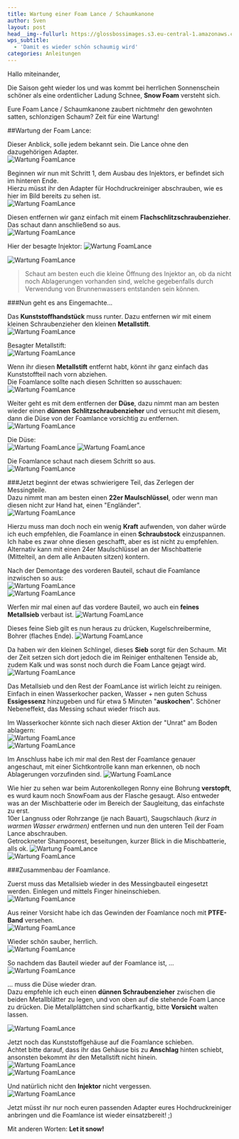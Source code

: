 ```yaml
---
title: Wartung einer Foam Lance / Schaumkanone
author: Sven
layout: post
head__img--fullurl: https://glossbossimages.s3.eu-central-1.amazonaws.com/sven/wartung/foamlance/Foamlance01.JPG
wps_subtitle:
  - 'Damit es wieder schön schaumig wird'   
categories: Anleitungen
---
```


Hallo miteinander,

Die Saison geht wieder los und was kommt bei herrlichen Sonnenschein schöner als eine ordentlicher Ladung Schnee, **Snow Foam** versteht sich.

Eure Foam Lance / Schaumkanone zaubert nichtmehr den gewohnten satten, schlonzigen Schaum? Zeit für eine Wartung!   
   
   

##Wartung der Foam Lance:

Dieser Anblick, solle jedem bekannt sein. Die Lance ohne den dazugehörigen Adapter.   
![Wartung FoamLance](https://glossbossimages.s3.eu-central-1.amazonaws.com/sven/wartung/foamlance/Foamlance01.JPG)

Beginnen wir nun mit Schritt 1, dem Ausbau des Injektors, er befindet sich im hinteren Ende.   
Hierzu müsst ihr den Adapter für Hochdruckreiniger abschrauben, wie es hier im Bild bereits zu sehen ist.   
![Wartung FoamLance](https://glossbossimages.s3.eu-central-1.amazonaws.com/sven/wartung/foamlance/Foamlance01.JPG) 

Diesen entfernen wir ganz einfach mit einem **Flachschlitzschraubenzieher**. Das schaut dann anschließend so aus.   
![Wartung FoamLance](https://glossbossimages.s3.eu-central-1.amazonaws.com/sven/wartung/foamlance/Foamlance03.JPG)   

Hier der besagte Injektor:
![Wartung FoamLance](https://glossbossimages.s3.eu-central-1.amazonaws.com/sven/wartung/foamlance/Foamlance08.JPG)

![Wartung FoamLance](https://glossbossimages.s3.eu-central-1.amazonaws.com/sven/wartung/foamlance/Foamlance09.JPG)

> Schaut am besten euch die kleine Öffnung des Injektor an, ob da nicht noch Ablagerungen vorhanden sind, welche gegebenfalls durch Verwendung von Brunnenwassers entstanden sein können.   


###Nun geht es ans Eingemachte...

Das **Kunststoffhandstück** muss runter.
Dazu entfernen wir mit einem kleinen Schraubenzieher den kleinen **Metallstift**.   
![Wartung FoamLance](https://glossbossimages.s3.eu-central-1.amazonaws.com/sven/wartung/foamlance/Foamlance04.JPG)

Besagter Metallstift:   
![Wartung FoamLance](https://glossbossimages.s3.eu-central-1.amazonaws.com/sven/wartung/foamlance/Foamlance06.JPG)

Wenn ihr diesen **Metallstift** entfernt habt, könnt ihr ganz einfach das Kunststoffteil nach vorn abziehen.   
Die Foamlance sollte nach diesen Schritten so ausschauen:   
![Wartung FoamLance](https://glossbossimages.s3.eu-central-1.amazonaws.com/sven/wartung/foamlance/Foamlance07.JPG)

Weiter geht es mit dem entfernen der **Düse**, dazu nimmt man am besten wieder einen **dünnen** **Schlitzschraubenzieher** und versucht mit diesem, dann die Düse von der Foamlance vorsichtig zu entfernen.   
![Wartung FoamLance](https://glossbossimages.s3.eu-central-1.amazonaws.com/sven/wartung/foamlance/Foamlance10.JPG)

Die Düse:   
![Wartung FoamLance](https://glossbossimages.s3.eu-central-1.amazonaws.com/sven/wartung/foamlance/Foamlance11.JPG)
![Wartung FoamLance](https://glossbossimages.s3.eu-central-1.amazonaws.com/sven/wartung/foamlance/Foamlance12.JPG)
   

Die Foamlance schaut nach diesem Schritt so aus.   
![Wartung FoamLance](https://glossbossimages.s3.eu-central-1.amazonaws.com/sven/wartung/foamlance/Foamlance13.JPG)


###Jetzt beginnt der etwas schwierigere Teil, das Zerlegen der Messingteile.  
Dazu nimmt man am besten einen **22er Maulschlüssel**, oder wenn man diesen nicht zur Hand hat, einen "Engländer".   
![Wartung FoamLance](https://glossbossimages.s3.eu-central-1.amazonaws.com/sven/wartung/foamlance/Foamlance14.JPG)

Hierzu muss man doch noch ein wenig **Kraft** aufwenden, von daher würde ich euch empfehlen, die Foamlance in einen **Schraubstock** einzuspannen. Ich habe es zwar ohne diesen geschafft, aber es ist nicht zu empfehlen. Alternativ kann mit einen 24er Maulschlüssel an der Mischbatterie (Mittelteil, an dem alle Anbauten sitzen) kontern.   

Nach der Demontage des vorderen Bauteil, schaut die Foamlance inzwischen so aus:   
![Wartung FoamLance](https://glossbossimages.s3.eu-central-1.amazonaws.com/sven/wartung/foamlance/Foamlance15.JPG)   
![Wartung FoamLance](https://glossbossimages.s3.eu-central-1.amazonaws.com/sven/wartung/foamlance/Foamlance16.JPG)   


Werfen mir mal einen auf das vordere Bauteil, wo auch ein **feines Metallsieb** verbaut ist.
![Wartung FoamLance](https://glossbossimages.s3.eu-central-1.amazonaws.com/sven/wartung/foamlance/Foamlance18.JPG)

Dieses feine Sieb gilt es nun heraus zu drücken, Kugelschreibermine, Bohrer (flaches Ende).
![Wartung FoamLance](https://glossbossimages.s3.eu-central-1.amazonaws.com/sven/wartung/foamlance/Foamlance19.JPG)

Da haben wir den kleinen Schlingel, dieses **Sieb** sorgt für den Schaum. Mit der Zeit setzen sich dort jedoch die im Reiniger enthaltenen Tenside ab, zudem Kalk und was sonst noch durch die Foam Lance gejagt wird.   
![Wartung FoamLance](https://glossbossimages.s3.eu-central-1.amazonaws.com/sven/wartung/foamlance/Foamlance20.JPG)

Das Metallsieb und den Rest der FoamLance ist wirlich leicht zu reinigen.   
Einfach in einen Wasserkocher packen, Wasser + nen guten Schuss **Essigessenz** hinzugeben und für etwa 5 Minuten "**auskochen**". Schöner Nebeneffekt, das Messing schaut wieder frisch aus.      

Im Wasserkocher könnte sich nach dieser Aktion der "Unrat" am Boden ablagern:   
![Wartung FoamLance](https://glossbossimages.s3.eu-central-1.amazonaws.com/sven/wartung/foamlance/Foamlance31.JPG)   
![Wartung FoamLance](https://glossbossimages.s3.eu-central-1.amazonaws.com/sven/wartung/foamlance/Foamlance32.JPG)   

    
      
Im Anschluss habe ich mir mal den Rest der Foamlance genauer angeschaut, mit einer Sichtkontrolle kann man erkennen, ob noch Ablagerungen vorzufinden sind.
![Wartung FoamLance](https://glossbossimages.s3.eu-central-1.amazonaws.com/sven/wartung/foamlance/Foamlance17.JPG)   

Wie hier zu sehen war beim Autorenkollegen Ronny eine Bohrung **verstopft**, es wurd kaum noch SnowFoam aus der Flasche gesaugt.  Also entweder was an der Mischbatterie oder im Bereich der Saugleitung, das einfachste zu erst.   
10er Langnuss oder Rohrzange (je nach Bauart), Saugschlauch *(kurz in warmen Wasser erwärmen)* entfernen und nun den unteren Teil der Foam Lance abschrauben.   
Getrockneter Shampoorest, beseitungen, kurzer Blick in die Mischbatterie, alls ok.
![Wartung FoamLance](https://glossbossimages.s3.eu-central-1.amazonaws.com/sven/wartung/foamlance/Foamlance29.JPG)   
![Wartung FoamLance](https://glossbossimages.s3.eu-central-1.amazonaws.com/sven/wartung/foamlance/Foamlance30.JPG)   
 

###Zusammenbau der Foamlance.

Zuerst muss das Metallsieb wieder in des Messingbauteil eingesetzt werden. Einlegen und mittels Finger hineinschieben.   
![Wartung FoamLance](https://glossbossimages.s3.eu-central-1.amazonaws.com/sven/wartung/foamlance/Foamlance21.JPG)

Aus reiner Vorsicht habe ich das Gewinden der Foamlance noch mit **PTFE-Band** versehen.   
![Wartung FoamLance](https://glossbossimages.s3.eu-central-1.amazonaws.com/sven/wartung/foamlance/Foamlance22.JPG)

Wieder schön sauber, herrlich.   
![Wartung FoamLance](https://glossbossimages.s3.eu-central-1.amazonaws.com/sven/wartung/foamlance/Foamlance23.JPG)

So nachdem das Bauteil wieder auf der Foamlance ist, ...  
![Wartung FoamLance](https://glossbossimages.s3.eu-central-1.amazonaws.com/sven/wartung/foamlance/Foamlance24.JPG)

... muss die Düse wieder dran.   
Dazu empfehle ich euch einen **dünnen Schraubenzieher** zwischen die beiden Metallblätter zu legen, und von oben auf die stehende Foam Lance zu drücken. Die Metallplättchen sind scharfkantig, bitte **Vorsicht** walten lassen.

![Wartung FoamLance](https://glossbossimages.s3.eu-central-1.amazonaws.com/sven/wartung/foamlance/Foamlance25.JPG)   

Jetzt noch das Kunststoffgehäuse auf die Foamlance schieben.   
Achtet bitte darauf, dass ihr das Gehäuse bis zu **Anschlag** hinten schiebt, ansonsten bekommt ihr den Metallstift nicht hinein.   
![Wartung FoamLance](https://glossbossimages.s3.eu-central-1.amazonaws.com/sven/wartung/foamlance/Foamlance27.JPG)   
![Wartung FoamLance](https://glossbossimages.s3.eu-central-1.amazonaws.com/sven/wartung/foamlance/Foamlance26.JPG)   


Und natürlich nicht den **Injektor** nicht vergessen.   
![Wartung FoamLance](https://glossbossimages.s3.eu-central-1.amazonaws.com/sven/wartung/foamlance/Foamlance28.JPG)



Jetzt müsst ihr nur noch euren passenden Adapter eures Hochdruckreiniger anbringen und die Foamlance ist wieder einsatzbereit! ;)

Mit anderen Worten: **Let it snow!**
